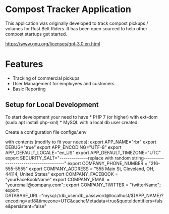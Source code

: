 # Compost Tracker Application

This application was originally developed to track compost pickups / volumes for Rust Belt Riders.  It has been open sourced to help other compost startups get started.

https://www.gnu.org/licenses/gpl-3.0.en.html

# Features

* Tracking of commercial pickups
* User Management for employees and customers
* Basic Reporting

## Setup for Local Development

To start development your need to have
    * PHP 7 (or higher) with ext-dom (sudo apt install php-xml)
    * MySQL with a local db user created.

Create a configuration file configs/.env

with contents (modify to fit your needs):
export APP_NAME="rbr"
export DEBUG="true"
export APP_ENCODING="UTF-8"
export APP_DEFAULT_LOCALE="en_US"
export APP_DEFAULT_TIMEZONE="UTC"
export SECURITY_SALT="--------------replace with random string---------------------------------------"
export COMPANY_PHONE_NUMBER = "216-555-5555"
export COMPANY_ADDRESS = "555 Main St, Cleveland, OH, 44114, United States"
export COMPANY_FACEBOOK = "yourFaceBookName"
export COMPANY_EMAIL = "youremail@company.com";
export COMPANY_TWITTER = "twitterName";
export DATABASE_URL="mysql://db_user:db_password@localhost/${APP_NAME}?encoding=utf8&timezone=UTC&cacheMetadata=true&quoteIdentifiers=false&persistent=false"



